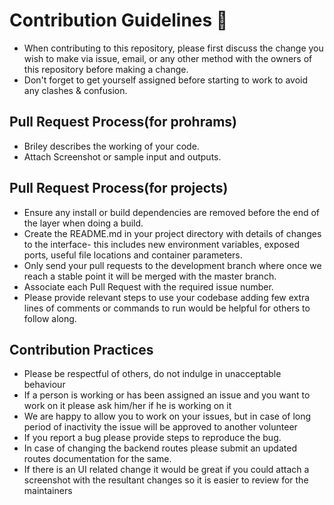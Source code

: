 # Contribution Guidelines  🙂

- When contributing to this repository, please first discuss the change you wish to make via issue, email, or any other method with the owners of this repository before making a change. 
- Don't forget to get yourself assigned before starting to work to avoid any clashes & confusion.

## Pull Request Process(for prohrams)
* Briley describes the working of your code.
* Attach Screenshot or sample input and outputs.
## Pull Request Process(for projects)
* Ensure any install or build dependencies are removed before the end of the layer when doing a build.
* Create the README.md in your project directory with details of changes to the interface- this includes new environment variables, exposed ports, useful file locations and container parameters.
* Only send your pull requests to the development branch where once we reach a stable point it will be merged with the master branch.
* Associate each Pull Request with the required issue number.
* Please provide relevant steps to use your codebase adding few extra lines of comments or commands to run would be helpful for others to follow along.


## Contribution Practices
- Please be respectful of others, do not indulge in unacceptable behaviour 
- If a person is working or has been assigned an issue and you want to work on it please ask him/her if he is working on it
- We are happy to allow you to work on your issues, but in case of long period of inactivity the issue will be approved to another volunteer
- If you report a bug please provide steps to reproduce the bug.
- In case of changing the backend routes please submit an updated routes documentation for the same.
- If there is an UI related change it would be great if you could attach a screenshot with the resultant changes so it is easier to review for the maintainers
